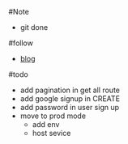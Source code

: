#Note
 -  git done

#follow
 - [blog](https://blog.logrocket.com/crud-rest-api-node-js-express-postgresql/)

#todo
- add pagination in get all route
- add google signup in CREATE
- add password in user sign up
- move to prod mode
    - add env
    - host sevice